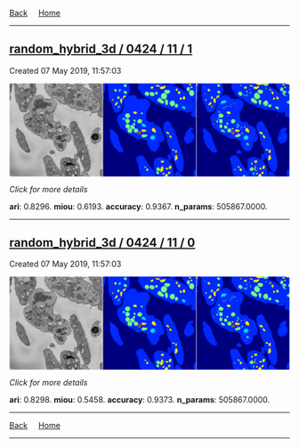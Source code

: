 
[Back](..)&nbsp;&nbsp;&nbsp;&nbsp;&nbsp;[Home](https://leapmanlab.github.io/snapshots)

---

<div class="summary"><a href="1"><h2>random_hybrid_3d / 0424 / 11 / 1</h2></a><p>Created 07 May 2019, 11:57:03
</p><a href="1"><img src="1/media/summary.png" align="center"></a><p>
<i>Click for more details</i>
</p></div>

**ari**: 0.8296. **miou**: 0.6193. **accuracy**: 0.9367. **n_params**: 505867.0000. 

---

<div class="summary"><a href="0"><h2>random_hybrid_3d / 0424 / 11 / 0</h2></a><p>Created 07 May 2019, 11:57:03
</p><a href="0"><img src="0/media/summary.png" align="center"></a><p>
<i>Click for more details</i>
</p></div>

**ari**: 0.8298. **miou**: 0.5458. **accuracy**: 0.9373. **n_params**: 505867.0000. 

---

[Back](..)&nbsp;&nbsp;&nbsp;&nbsp;&nbsp;[Home](https://leapmanlab.github.io/snapshots)

---